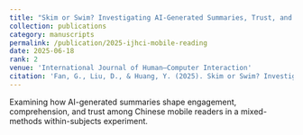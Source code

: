 ```yaml
---
title: "Skim or Swim? Investigating AI-Generated Summaries, Trust, and Comprehension in Chinese Mobile Reading (CCF B)"
collection: publications
category: manuscripts
permalink: /publication/2025-ijhci-mobile-reading
date: 2025-06-18
rank: 2
venue: 'International Journal of Human–Computer Interaction'
citation: 'Fan, G., Liu, D., & Huang, Y. (2025). Skim or Swim? Investigating AI-Generated Summaries, Trust, and Comprehension in Chinese Mobile Reading. <i>International Journal of Human–Computer Interaction</i>.'
---
```


Examining how AI-generated summaries shape engagement, comprehension, and trust among Chinese mobile readers in a mixed-methods within-subjects experiment.

